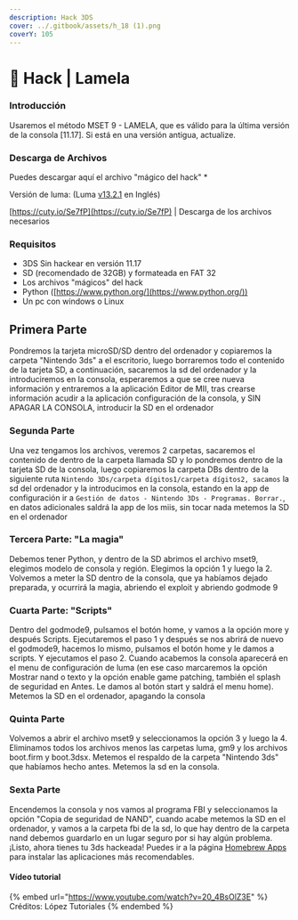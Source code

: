 ```yaml
---
description: Hack 3DS
cover: ../.gitbook/assets/h_18 (1).png
coverY: 105
---
```


# 👀 Hack | Lamela

### Introducción

Usaremos el método MSET 9 - LAMELA, que es válido para la última versión de la consola \[11.17]. Si está en una versión antigua, actualize.

### Descarga de Archivos

Puedes descargar aquí el archivo "mágico del hack" \*

Versión de luma: (Luma [v13.2.1](https://github.com/LumaTeam/Luma3DS/releases/tag/v13.2.1) en Inglés)

[https://cuty.io/Se7fP](https://cuty.io/Se7fP) | Descarga de los archivos necesarios

### Requisitos

* 3DS Sin hackear en versión 11.17
* SD (recomendado de 32GB) y formateada en FAT 32
* Los archivos "mágicos" del hack
* Python ([https://www.python.org/](https://www.python.org/))
* Un pc con windows o Linux

## Primera Parte

Pondremos la tarjeta microSD/SD dentro del ordenador y copiaremos la carpeta "Nintendo 3ds" a el escritorio, luego borraremos todo el contenido de la tarjeta SD, a continuación, sacaremos la sd del ordenador y la introduciremos en la consola, esperaremos a que se cree nueva información y entraremos a la aplicación Editor de MII, tras crearse información acudir a la aplicación configuración de la consola, y SIN APAGAR LA CONSOLA, introducir la SD en el ordenador

### Segunda Parte

Una vez tengamos los archivos, veremos 2 carpetas, sacaremos el contenido de dentro de la carpeta llamada SD y lo pondremos dentro de la tarjeta SD de la consola, luego copiaremos la carpeta DBs dentro de la siguiente ruta `Nintendo 3Ds/carpeta dígitos1/carpeta dígitos2, sacamos` la sd del ordenador y la introducimos en la consola, estando en la app de configuración ir a `Gestión de datos - Nintendo 3Ds - Programas. Borrar.`, en datos adicionales saldrá la app de los miis, sin tocar nada metemos la SD en el ordenador

### Tercera Parte: "La magia"

Debemos tener Python, y dentro de la SD abrimos el archivo mset9, elegimos modelo de consola y región. Elegimos la opción 1 y luego la 2. Volvemos a meter la SD dentro de la consola, que ya habíamos dejado preparada, y ocurrirá la magia, abriendo el exploit y abriendo godmode 9

### Cuarta Parte: "Scripts"

Dentro del godmode9, pulsamos el botón home, y vamos a la opción more y después Scripts. Ejecutaremos el paso 1 y después se nos abrirá de nuevo el godmode9, hacemos lo mismo, pulsamos el botón home y le damos a scripts. Y ejecutamos el paso 2. Cuando acabemos la consola aparecerá en el menu de configuración de luma (en ese caso marcaremos la opción Mostrar nand o texto y la opción enable game patching, también el splash de seguridad en Antes. Le damos al botón start y saldrá el menu home). Metemos la SD en el ordenador, apagando la consola

### Quinta Parte

Volvemos a abrir el archivo mset9 y seleccionamos la opción 3 y luego la 4. Eliminamos todos los archivos menos las carpetas luma, gm9 y los archivos boot.firm y boot.3dsx. Metemos el respaldo de la carpeta "Nintendo 3ds" que habíamos hecho antes. Metemos la sd en la consola.&#x20;

### Sexta Parte

Encendemos la consola y nos vamos al programa FBI y seleccionamos la opción "Copia de seguridad de NAND", cuando acabe metemos la SD en el ordenador, y vamos a la carpeta fbi de la sd, lo que hay dentro de la carpeta nand debemos guardarlo en un lugar seguro por si hay algún problema. ¡Listo, ahora tienes tu 3ds hackeada! Puedes ir a la página [Homebrew Apps](homebrew-apps.md) para instalar las aplicaciones más recomendables.

#### Vídeo tutorial 

{% embed url="https://www.youtube.com/watch?v=20_4BsOlZ3E" %}
Créditos: López Tutoriales
{% endembed %}

